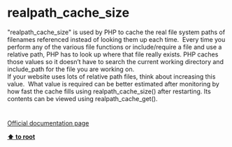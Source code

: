 # realpath_cache_size




<div class="phpcode"><span class="html">
&quot;realpath_cache_size&quot; is used by PHP to cache the real file system paths of filenames referenced instead of looking them up each time.&#xA0; Every time you perform any of the various file functions or include/require a file and use a relative path, PHP has to look up where that file really exists. PHP caches those values so it doesn&#x2019;t have to search the current working directory and include_path for the file you are working on.
<br>If your website uses lots of relative path files, think about increasing this value.&#xA0; What value is required can be better estimated after monitoring by how fast the cache fills using realpath_cache_size() after restarting. Its contents can be viewed using realpath_cache_get().</span>
</div>
  

#

[Official documentation page](https://www.php.net/manual/en/function.realpath-cache-size.php)

**[⬆ to root](/)**